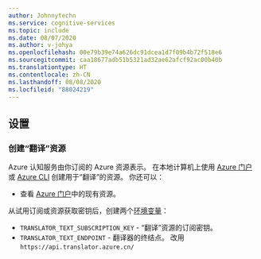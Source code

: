 ```yaml
---
author: Johnnytechn
ms.service: cognitive-services
ms.topic: include
ms.date: 08/07/2020
ms.author: v-johya
ms.openlocfilehash: 00e79b39e74a626dc91dcea1d7f09b4b72f518e6
ms.sourcegitcommit: caa18677adb51b5321ad32ae62afcf92ac00b40b
ms.translationtype: HT
ms.contentlocale: zh-CN
ms.lasthandoff: 08/08/2020
ms.locfileid: "88024219"
---
```

## <a name="set-up"></a>设置

### <a name="create-a-translator-resource"></a>创建“翻译”资源

Azure 认知服务由你订阅的 Azure 资源表示。 在本地计算机上使用 [Azure 门户](/cognitive-services/cognitive-services-apis-create-account)或 [Azure CLI](/cognitive-services/cognitive-services-apis-create-account-cli) 创建用于“翻译”的资源。 你还可以：

* 查看 [Azure 门户](https://portal.azure.cn/)中的现有资源。

从试用订阅或资源获取密钥后，创建两个[环境变量](/cognitive-services/cognitive-services-apis-create-account#configure-an-environment-variable-for-authentication)：

* `TRANSLATOR_TEXT_SUBSCRIPTION_KEY` - “翻译”资源的订阅密钥。
* `TRANSLATOR_TEXT_ENDPOINT` - 翻译器的终结点。 改用 `https://api.translator.azure.cn/`

